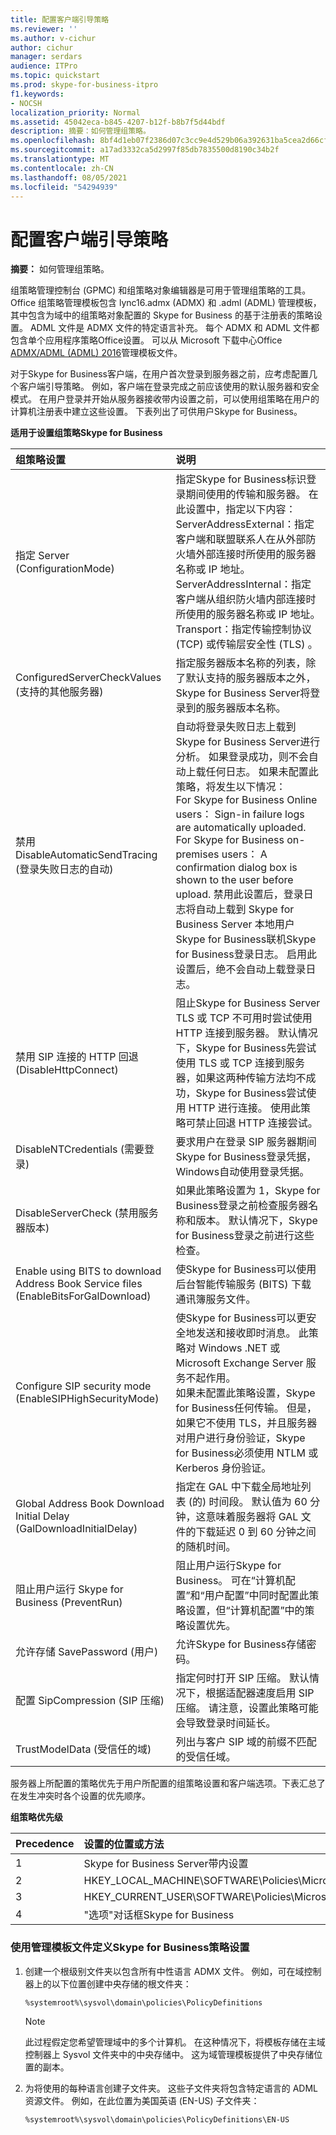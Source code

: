 ```yaml
---
title: 配置客户端引导策略
ms.reviewer: ''
ms.author: v-cichur
author: cichur
manager: serdars
audience: ITPro
ms.topic: quickstart
ms.prod: skype-for-business-itpro
f1.keywords:
- NOCSH
localization_priority: Normal
ms.assetid: 45042eca-b845-4207-b12f-b8b7f5d44bdf
description: 摘要：如何管理组策略。
ms.openlocfilehash: 8bf4d1eb07f2386d07c3cc9e4d529b06a392631ba5cea2d66cf02cc7742ed1f5
ms.sourcegitcommit: a17ad3332ca5d2997f85db7835500d8190c34b2f
ms.translationtype: MT
ms.contentlocale: zh-CN
ms.lasthandoff: 08/05/2021
ms.locfileid: "54294939"
---
```

# <a name="configure-client-bootstrapping-policies"></a>配置客户端引导策略
 
**摘要：** 如何管理组策略。
  
组策略管理控制台 (GPMC) 和组策略对象编辑器是可用于管理组策略的工具。 Office 组策略管理模板包含 lync16.admx (ADMX) 和 .adml (ADML) 管理模板，其中包含为域中的组策略对象配置的 Skype for Business 的基于注册表的策略设置。 ADML 文件是 ADMX 文件的特定语言补充。 每个 ADMX 和 ADML 文件都包含单个应用程序策略Office设置。 可以从 Microsoft 下载中心Office [ADMX/ADML (ADML) 2016](https://www.microsoft.com/download/details.aspx?id=49030)管理模板文件。
  
对于Skype for Business客户端，在用户首次登录到服务器之前，应考虑配置几个客户端引导策略。 例如，客户端在登录完成之前应该使用的默认服务器和安全模式。 在用户登录并开始从服务器接收带内设置之前，可以使用组策略在用户的计算机注册表中建立这些设置。 下表列出了可供用户Skype for Business。
  
**适用于设置组策略Skype for Business**

|组策略设置|说明|
|:-----|:-----|
|指定 Server (ConfigurationMode)   <br/> | 指定Skype for Business标识登录期间使用的传输和服务器。 在此设置中，指定以下内容： <br/>  ServerAddressExternal：指定客户端和联盟联系人在从外部防火墙外部连接时所使用的服务器名称或 IP 地址。 <br/>  ServerAddressInternal：指定客户端从组织防火墙内部连接时所使用的服务器名称或 IP 地址。 <br/>  Transport：指定传输控制协议 (TCP) 或传输层安全性 (TLS) 。 <br/> |
|ConfiguredServerCheckValues (支持的其他服务器)   <br/> |指定服务器版本名称的列表，除了默认支持的服务器版本之外，Skype for Business Server将登录到的服务器版本名称。  <br/> |
|禁用 DisableAutomaticSendTracing (登录失败日志的自动)   <br/> |自动将登录失败日志上载到Skype for Business Server进行分析。 如果登录成功，则不会自动上载任何日志。 如果未配置此策略，将发生以下情况：  <br/> For Skype for Business Online users： Sign-in failure logs are automatically uploaded. For Skype for Business on-premises users： A confirmation dialog box is shown to the user before upload. 禁用此设置后，登录日志将自动上载到 Skype for Business Server 本地用户Skype for Business联机Skype for Business登录日志。 启用此设置后，绝不会自动上载登录日志。  <br/> |
|禁用 SIP 连接的 HTTP 回退 (DisableHttpConnect)   <br/> |阻止Skype for Business Server TLS 或 TCP 不可用时尝试使用 HTTP 连接到服务器。 默认情况下，Skype for Business先尝试使用 TLS 或 TCP 连接到服务器，如果这两种传输方法均不成功，Skype for Business尝试使用 HTTP 进行连接。 使用此策略可禁止回退 HTTP 连接尝试。  <br/> |
|DisableNTCredentials (需要登录)   <br/> |要求用户在登录 SIP 服务器期间Skype for Business登录凭据，Windows自动使用登录凭据。  <br/> |
|DisableServerCheck (禁用服务器版本)   <br/> |如果此策略设置为 1，Skype for Business登录之前检查服务器名称和版本。 默认情况下，Skype for Business登录之前进行这些检查。  <br/> |
|Enable using BITS to download Address Book Service files (EnableBitsForGalDownload)   <br/> |使Skype for Business可以使用后台智能传输服务 (BITS) 下载通讯簿服务文件。  <br/> |
|Configure SIP security mode (EnableSIPHighSecurityMode)   <br/> |使Skype for Business可以更安全地发送和接收即时消息。 此策略对 Windows .NET 或 Microsoft Exchange Server 服务不起作用。  <br/> 如果未配置此策略设置，Skype for Business任何传输。 但是，如果它不使用 TLS，并且服务器对用户进行身份验证，Skype for Business必须使用 NTLM 或 Kerberos 身份验证。  <br/> |
|Global Address Book Download Initial Delay (GalDownloadInitialDelay)   <br/> |指定在 GAL 中下载全局地址列表 (的) 时间段。 默认值为 60 分钟，这意味着服务器将 GAL 文件的下载延迟 0 到 60 分钟之间的随机时间。  <br/> |
|阻止用户运行 Skype for Business (PreventRun)   <br/> |阻止用户运行Skype for Business。 可在“计算机配置”和“用户配置”中同时配置此策略设置，但“计算机配置”中的策略设置优先。  <br/> |
|允许存储 SavePassword (用户)   <br/> |允许Skype for Business存储密码。  <br/> |
|配置 SipCompression (SIP 压缩)   <br/> |指定何时打开 SIP 压缩。 默认情况下，根据适配器速度启用 SIP 压缩。 请注意，设置此策略可能会导致登录时间延长。  <br/> |
|TrustModelData (受信任的域)   <br/> |列出与客户 SIP 域的前缀不匹配的受信任域。  <br/> |
   
服务器上所配置的策略优先于用户所配置的组策略设置和客户端选项。下表汇总了在发生冲突时各个设置的优先顺序。
  
**组策略优先级**

|**Precedence**|**设置的位置或方法**|
|:-----|:-----|
|1  <br/> |Skype for Business Server带内设置  <br/> |
|2  <br/> |HKEY_LOCAL_MACHINE\SOFTWARE\Policies\Microsoft\Office\16.0\Lync  <br/> |
|3  <br/> |HKEY_CURRENT_USER\SOFTWARE\Policies\Microsoft\Office\16.0\Lync  <br/> |
|4   <br/> |"选项"对话框Skype for Business  <br/> |
   
### <a name="to-define-group-policy-settings-by-using-the-skype-for-business-administrative-template-files"></a>使用管理模板文件定义Skype for Business策略设置

1. 创建一个根级别文件夹以包含所有中性语言 ADMX 文件。 例如，可在域控制器上的以下位置创建中央存储的根文件夹：
    
     `%systemroot%\sysvol\domain\policies\PolicyDefinitions`
    
    > [!NOTE]
    > 此过程假定您希望管理域中的多个计算机。 在这种情况下，将模板存储在主域控制器上 Sysvol 文件夹中的中央存储中。 这为域管理模板提供了中央存储位置的副本。 
  
2. 为将使用的每种语言创建子文件夹。 这些子文件夹将包含特定语言的 ADML 资源文件。 例如，在此位置为美国英语 (EN-US) 子文件夹：
    
     `%systemroot%\sysvol\domain\policies\PolicyDefinitions\EN-US`
    

